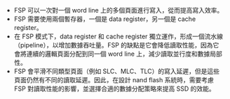 - FSP 可以一次對一個 word line 上的多個頁面進行寫入，從而提高寫入效率。
- FSP 需要使用兩個暫存器，一個是 data register，另一個是 cache register。
- 在 FSP 模式下，data register 和 cache register 獨立運作，形成一個流水線（pipeline），以增加數據吞吐量。FSP 的缺點是它會降低讀取性能，因為它會將連續的邏輯頁面分配到同一個 word line 上，減少讀取並行度和數據局部性。
- FSP 會平滑不同類型頁面（例如 SLC、MLC、TLC）的寫入延遲，但是這些頁面仍然有不同的讀取延遲。因此，在設計 nand flash 系統時，需要考慮 FSP 對讀取性能的影響，並選擇合適的數據分配策略來提高 SSD 的效能。